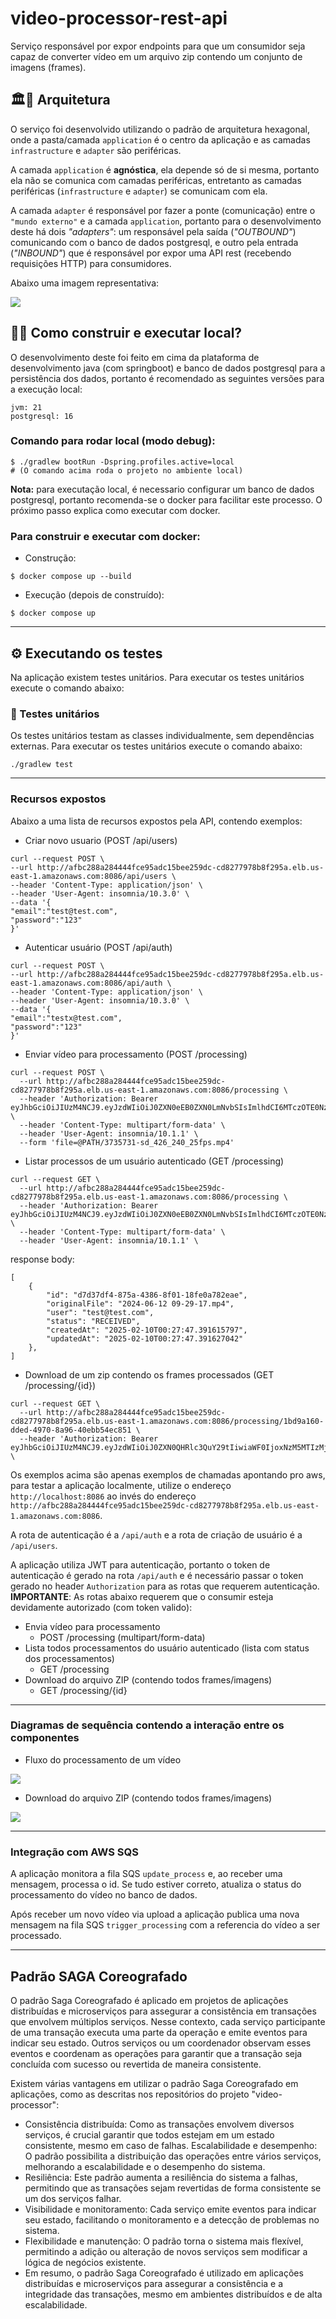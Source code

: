 # video-processor-rest-api

Serviço responsável por expor endpoints para que um consumidor seja capaz de converter vídeo em um arquivo zip contendo um conjunto de imagens (frames).

## 🏛👷 Arquitetura

O serviço foi desenvolvido utilizando o padrão de arquitetura hexagonal, onde a pasta/camada `application` é o centro da aplicação e as camadas `infrastructure` e `adapter` são periféricas.

A camada `application` é <strong>agnóstica</strong>, ela depende só de si mesma, portanto ela não se comunica com camadas periféricas, entretanto as camadas periféricas (`infrastructure` e `adapter`) se comunicam com ela.

A camada `adapter` é responsável por fazer a ponte (comunicação) entre o `"mundo externo"` e a camada `application`, portanto para o desenvolvimento deste há dois *"adapters"*: um responsável pela saída (*"OUTBOUND"*) comunicando com o banco de dados postgresql, e outro pela entrada (*"INBOUND"*) que é responsável por expor uma API rest (recebendo requisições HTTP) para consumidores.

Abaixo uma imagem representativa:

<img src="docs/Arquitetura-hexagonal.drawio.png" />


## 👷🏃 Como construir e executar local?

O desenvolvimento deste foi feito em cima da plataforma de desenvolvimento java (com springboot) e banco de dados postgresql para a persistência dos dados, portanto é recomendado as seguintes versões para a execução local:
```
jvm: 21
postgresql: 16
```

### Comando para rodar local (modo debug):
```
$ ./gradlew bootRun -Dspring.profiles.active=local
# (O comando acima roda o projeto no ambiente local)
```

**Nota:** para executação local, é necessario configurar um banco de dados postgresql, portanto recomenda-se o docker para facilitar este processo. O próximo passo explica como executar com docker.


### Para construir e executar com docker:

- Construção:

```$ docker compose up --build```

- Execução (depois de construído):

```$ docker compose up```

--- 

## ⚙️ Executando os testes

Na aplicação existem testes unitários. Para executar os testes unitários execute o comando abaixo:

### 🔩 Testes unitários

Os testes unitários testam as classes individualmente, sem dependências externas. Para executar os testes unitários execute o comando abaixo:

```
./gradlew test
```
---

### Recursos expostos
Abaixo a uma lista de recursos expostos pela API, contendo exemplos:

- Criar novo usuario (POST /api/users)
```
curl --request POST \
--url http://afbc288a284444fce95adc15bee259dc-cd8277978b8f295a.elb.us-east-1.amazonaws.com:8086/api/users \
--header 'Content-Type: application/json' \
--header 'User-Agent: insomnia/10.3.0' \
--data '{
"email":"test@test.com",
"password":"123"
}'
```

-  Autenticar usuário (POST /api/auth)
```
curl --request POST \
--url http://afbc288a284444fce95adc15bee259dc-cd8277978b8f295a.elb.us-east-1.amazonaws.com:8086/api/auth \
--header 'Content-Type: application/json' \
--header 'User-Agent: insomnia/10.3.0' \
--data '{
"email":"testx@test.com",
"password":"123"
}'
```

- Enviar vídeo para processamento (POST /processing)

```
curl --request POST \
  --url http://afbc288a284444fce95adc15bee259dc-cd8277978b8f295a.elb.us-east-1.amazonaws.com:8086/processing \
  --header 'Authorization: Bearer eyJhbGciOiJIUzM4NCJ9.eyJzdWIiOiJ0ZXN0eEB0ZXN0LmNvbSIsImlhdCI6MTczOTE0NzE5NiwiZXhwIjoxNzM5MTUwNzk2fQ.CNOboPJ3YSt1PxGeWWXv6y7bs780ar3yQUHadyGXjZSAfNdooNk7FzNfgd3wEZbC' \
  --header 'Content-Type: multipart/form-data' \
  --header 'User-Agent: insomnia/10.1.1' \
  --form 'file=@PATH/3735731-sd_426_240_25fps.mp4'
```

- Listar processos de um usuário autenticado (GET /processing)
```
curl --request GET \
  --url http://afbc288a284444fce95adc15bee259dc-cd8277978b8f295a.elb.us-east-1.amazonaws.com:8086/processing \
  --header 'Authorization: Bearer eyJhbGciOiJIUzM4NCJ9.eyJzdWIiOiJ0ZXN0eEB0ZXN0LmNvbSIsImlhdCI6MTczOTE0NzE5NiwiZXhwIjoxNzM5MTUwNzk2fQ.CNOboPJ3YSt1PxGeWWXv6y7bs780ar3yQUHadyGXjZSAfNdooNk7FzNfgd3wEZbC' \
  --header 'Content-Type: multipart/form-data' \
  --header 'User-Agent: insomnia/10.1.1' \
```
response body:
```
[
	{
		"id": "d7d37df4-875a-4386-8f01-18fe0a782eae",
		"originalFile": "2024-06-12 09-29-17.mp4",
		"user": "test@test.com",
		"status": "RECEIVED",
		"createdAt": "2025-02-10T00:27:47.391615797",
		"updatedAt": "2025-02-10T00:27:47.391627042"
	},
]
```

- Download de um zip contendo os frames processados (GET /processing/{id})

```
curl --request GET \
  --url http://afbc288a284444fce95adc15bee259dc-cd8277978b8f295a.elb.us-east-1.amazonaws.com:8086/processing/1bd9a160-dded-4970-8a96-40ebb54ec851 \
  --header 'Authorization: Bearer eyJhbGciOiJIUzM4NCJ9.eyJzdWIiOiJ0ZXN0QHRlc3QuY29tIiwiaWF0IjoxNzM5MTIzMjQ4LCJleHAiOjE3MzkxMjY4NDh9.KoynYCXrE0nEzWe7rcB98o0VK4TfYxP4eLpzQIvYJ7aXUPRV0Vnfcu1E8q8FRrxS' \
```

Os exemplos acima são apenas exemplos de chamadas apontando pro aws, para testar a aplicação localmente, utilize o endereço `http://localhost:8086` ao invés do endereço `http://afbc288a284444fce95adc15bee259dc-cd8277978b8f295a.elb.us-east-1.amazonaws.com:8086`.

A rota de autenticação é a `/api/auth` e a rota de criação de usuário é a `/api/users`.

A aplicação utiliza JWT para autenticação, portanto o token de autenticação é gerado na rota `/api/auth` e é necessário passar o token gerado no header `Authorization` para as rotas que requerem autenticação. 
**IMPORTANTE**: As rotas abaixo requerem que o consumir esteja devidamente autorizado (com token valido):

- Envia vídeo para processamento
  - POST /processing (multipart/form-data)
- Lista todos processamentos do usuário autenticado (lista com status dos processamentos)
  - GET /processing
- Download do arquivo ZIP (contendo todos frames/imagens)
  - GET /processing/{id}


---

### Diagramas de sequência contendo a interação entre os componentes

- Fluxo do processamento de um vídeo
<img src="docs/diagrama_sequencia_geral.png" />

- Download do arquivo ZIP (contendo todos frames/imagens)
<img src="docs/sequencia_obter_arquivo_zip.png" />

---

### Integração com AWS SQS

A aplicação monitora a fila SQS `update_process` e, ao receber uma mensagem, processa o id.
Se tudo estiver correto, atualiza o status do processamento do vídeo no banco de dados.

Após receber um novo vídeo via upload a aplicação publica uma nova mensagem na fila SQS `trigger_processing` com a referencia do vídeo a ser processado.


----
## Padrão SAGA Coreografado
O padrão Saga Coreografado é aplicado em projetos de aplicações distribuídas e microserviços para assegurar a consistência em transações que envolvem múltiplos serviços. Nesse contexto, cada serviço participante de uma transação executa uma parte da operação e emite eventos para indicar seu estado. Outros serviços ou um coordenador observam esses eventos e coordenam as operações para garantir que a transação seja concluída com sucesso ou revertida de maneira consistente.

Existem várias vantagens em utilizar o padrão Saga Coreografado em aplicações, como as descritas nos repositórios do projeto "video-processor":

- Consistência distribuída: Como as transações envolvem diversos serviços, é crucial garantir que todos estejam em um estado consistente, mesmo em caso de falhas.
  Escalabilidade e desempenho: O padrão possibilita a distribuição das operações entre vários serviços, melhorando a escalabilidade e o desempenho do sistema.
- Resiliência: Este padrão aumenta a resiliência do sistema a falhas, permitindo que as transações sejam revertidas de forma consistente se um dos serviços falhar.
- Visibilidade e monitoramento: Cada serviço emite eventos para indicar seu estado, facilitando o monitoramento e a detecção de problemas no sistema.
- Flexibilidade e manutenção: O padrão torna o sistema mais flexível, permitindo a adição ou alteração de novos serviços sem modificar a lógica de negócios existente.
- Em resumo, o padrão Saga Coreografado é utilizado em aplicações distribuídas e microserviços para assegurar a consistência e a integridade das transações, mesmo em ambientes distribuídos e de alta escalabilidade.  
